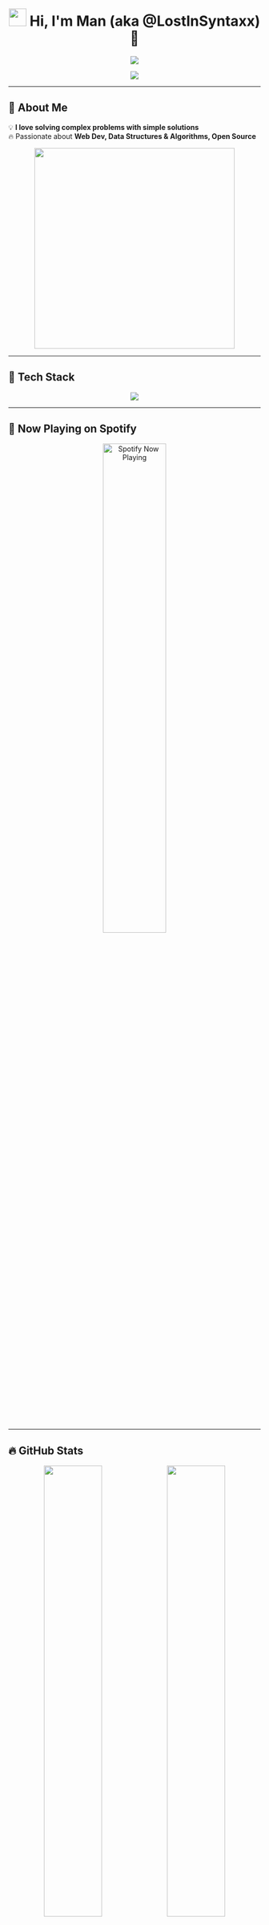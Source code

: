 <h1 align="center">
  <img src="https://media.giphy.com/media/hvRJCLFzcasrR4ia7z/giphy.gif" width="35px">
  <b>Hi, I'm Man (aka @LostInSyntaxx) 🚀</b>
</h1>

<p align="center">
  <img src="https://readme-typing-svg.herokuapp.com?font=Fira+Code&duration=4000&pause=1000&color=F7B93E&center=true&vCenter=true&width=600&height=50&lines=💻+Passionate+Developer+%7C+Tech+Explorer;🚀+Creating+cool+stuff+with+code!">
</p>

<p align="center">
  <img src="https://komarev.com/ghpvc/?username=LostInSyntaxx&color=blue&style=for-the-badge&label=PROFILE+VIEWS">
</p>

---

## 🚀 About Me  
💡 **I love solving complex problems with simple solutions**  
🔥 Passionate about **Web Dev, Data Structures & Algorithms, Open Source**  

<p align="center">
  <img src="https://media.giphy.com/media/L1R1tvI9svkIWwpVYr/giphy.gif" width="400px">
</p>

---

## 🎨 Tech Stack  
<p align="center">
  <img src="https://skillicons.dev/icons?i=js,ts,nodejs,react,nextjs,tailwind,php,mysql,prisma,github" />
</p>

---

## 🎵 Now Playing on Spotify  
<div align="center">  
  <a href="https://open.spotify.com/user/z17o1lgsmacfizmz24jri1sa0">  
    <img src="https://novatorem-lostinsyntaxx.vercel.app/api/spotify" alt="Spotify Now Playing" width="50%" />  
  </a>  
</div>  

---

## 🔥 GitHub Stats  

<div align="center">
  <img src="https://github-readme-streak-stats.herokuapp.com/?user=LostInSyntaxx&theme=radical" width="48%">
  <img src="https://github-readme-stats.vercel.app/api?username=LostInSyntaxx&show_icons=true&theme=radical" width="48%">
</div>

---

## 🎯 Contribution Graph  
<p align="center">
  <img src="https://github-profile-summary-cards.vercel.app/api/cards/profile-details?username=LostInSyntaxx&theme=radical">
</p>

---

## 🏆 GitHub Snake 🐍  
<p align="center">
  <img src="https://raw.githubusercontent.com/LostInSyntaxx/LostInSyntaxx/output/github-contribution-grid-snake.svg">
</p>

---

## 🚀 Featured Repositories  

<p align="center">
  <a href="https://github.com/LostInSyntaxx/my-portfolio">
    <img src="https://github-readme-stats.vercel.app/api/pin/?username=LostInSyntaxx&repo=my-portfolio&theme=radical" />
  </a>
  <a href="https://github.com/LostInSyntaxx/api-boilerplate">
    <img src="https://github-readme-stats.vercel.app/api/pin/?username=LostInSyntaxx&repo=api-boilerplate&theme=radical" />
  </a>
</p>

<p align="center">
  <a href="https://github.com/LostInSyntaxx/react-dashboard">
    <img src="https://github-readme-stats.vercel.app/api/pin/?username=LostInSyntaxx&repo=react-dashboard&theme=radical" />
  </a>
</p>

---

## 🌎 Connect with Me  

📧 **Email**: [poomabcde11@gmail.com](mailto:poomabcde11@gmail.com)  
🔗 **Portfolio**: [GitHub Portfolio](https://github.com/LostInSyntaxx)  
🐦 **Discord**: sqlalchemy1  

<p align="center">
  <a href="https://discord.com/users/303850082833399809">
    <img src="https://img.shields.io/badge/Discord-%237289DA.svg?style=for-the-badge&logo=discord&logoColor=white">
  </a>
</p>

---

## 🎮 Discord Status  
<p align="center">
  <a href="https://discord.com/users/303850082833399809">
    <img src="https://lanyard.cnrad.dev/api/303850082833399809">
  </a>
</p>

---

## ✍️ Blog & Articles  
🔹 [How to Build a Modern Dashboard with React & Tailwind](https://dev.to/lostinsyntaxx/react-tailwind-dashboard-101)  
🔹 [JavaScript ES6 Features You Should Know](https://dev.to/lostinsyntaxx/js-es6-must-know)  
🔹 [Next.js vs React: When to Choose What?](https://dev.to/lostinsyntaxx/nextjs-vs-react)  

---

## 🔥 Random Dev Quote  
<p align="center">
  <img src="https://quotes-github-readme.vercel.app/api?type=horizontal&theme=radical">
</p>

---

## 🤣 Fun Fact  
💡 "99 little bugs in the code, 99 little bugs. Take one down, patch it around, 127 little bugs in the code..."  

---

<h3 align="center">⭐ Developer Program Member 🚀</h3>  
<p align="center">
  <img src="https://media.giphy.com/media/3o7TKsQ1U1YYJgBxcM/giphy.gif" width="100px"/>
</p>
